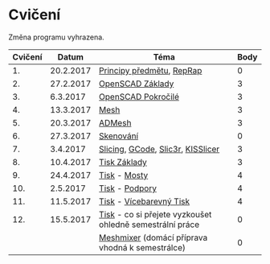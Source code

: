 # Cvičení

Změna programu vyhrazena.

| Cvičení |    Datum   |                                            Téma                                          | Body |
|---------|------------|------------------------------------------------------------------------------------------|------|
| 1.      | 20.2.2017  | [Principy předmětu](course.md), [RepRap](reprap.md)                                      |   0  |
| 2.      | 27.2.2017  | [OpenSCAD Základy](openscad.md)                                                          |   3  |
| 3.      | 6.3.2017   | [OpenSCAD Pokročilé](openscad.md)                                                        |   3  |
| 4.      | 13.3.2017  | [Mesh](mesh.md)                                                                          |   3  |
| 5.      | 20.3.2017  | [ADMesh](admesh.md)                                                                      |   3  |
| 6.      | 27.3.2017  | [Skenování](scan.md)                                                                     |   0  |
| 7.      | 3.4.2017   | [Slicing](slicing.md), [GCode](gcode.md), [Slic3r](slic3r.md), [KISSlicer](kisslicer.md) |   3  |
| 8.      | 10.4.2017  | [Tisk Základy](printing.md)                                                              |   3  |
| 9.      | 24.4.2017  | [Tisk](printing.md) - [Mosty](bridges.md)                                                |   4  |
| 10.     | 2.5.2017   | [Tisk](printing.md) - [Podpory](supports.md)                                             |   4  |
| 11.     | 11.5.2017  | [Tisk](printing.md) - [Vícebarevný Tisk](multicolor.md)                                  |   4  |
| 12.     | 15.5.2017  | [Tisk](printing.md) - co si přejete vyzkoušet ohledně semestrální práce                  |   0  |
|         |            | [Meshmixer](meshmixer.md) (domácí příprava vhodná k semestrálce)                          |   0  |
